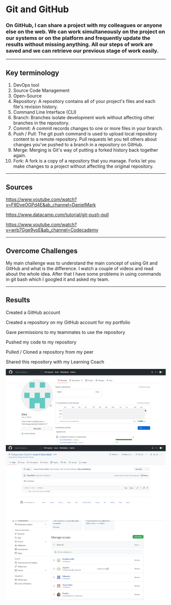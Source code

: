 # Git and GitHub

### On GitHub, I can share a project with my colleagues or anyone else on the web. We can work simultaneously on the project on our systems or on the platform and frequently update the results without missing anything. All our steps of work are saved and we can retrieve our previous stage of work easily.
---
## Key terminology


1. DevOps tool
2. Source Code Management
3. Open-Source
4. Repository: A repository contains all of your project's files and each file's revision history.
5. Command Line Interface (CLI)
6. Branch: Branches isolate development work without affecting other branches in the repository.
7. Commit: A commit records changes to one or more files in your branch.
8. Push / Pull: The git push command is used to upload local repository content to a remote repository. Pull requests let you tell others about changes you've pushed to a branch in a repository on GitHub.
9. Merge: Merging is Git's way of putting a forked history back together again.
10. Fork: A fork is a copy of a repository that you manage. Forks let you make changes to a project without affecting the original repository.

---

## Sources

https://www.youtube.com/watch?v=F9DveOGPd4E&ab_channel=DanielMark

https://www.datacamp.com/tutorial/git-push-pull

https://www.youtube.com/watch?v=wrb7Gge9yoE&ab_channel=Codecademy

---


## Overcome Challenges

My main challenge was to understand the main concept of using Git and GitHub and what is the difference. I watch a couple of videos and read about the whole idea. After that I have some problems in using commands in git bash which I googled it and asked my team.

---
## Results


Created a GitHub account

Created a repository on my GitHub account for my portfolio

Gave permissions to my teammates to use the repository

Pushed my code to my repository

Pulled / Cloned a repository from my peer

Shared this repository with my Learning Coach

![](GitHub%20Porfile.jpg)
![](My%20first%20note.jpg)
![](Share%20with%20my%20teamates.jpg)